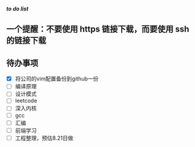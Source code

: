 ___to do list___

## 一个提醒：不要使用 https 链接下载，而要使用 ssh 的链接下载     

## 待办事项      

- [x] 将公司的vim配置备份到github一份   
- [ ] 编译原理    
- [ ] 设计模式    
- [ ] leetcode    
- [ ] 深入内核    
- [ ] gcc     
- [ ] 汇编      
- [ ] 前端学习    
- [ ] 工程整理，预估8.21日做    
